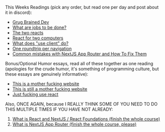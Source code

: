 This Weeks Readings (pick any order, but read one per day and post about it in discord):

- [Grug Brained Dev](https://grugbrain.dev/)
- [What are jobs to be done?](https://jtbd.info/2-what-is-jobs-to-be-done-jtbd-796b82081cca)
- [The two reacts](https://overreacted.io/the-two-reacts/)
- [React for two computers](https://overreacted.io/react-for-two-computers/)
- [What does "use client" do?](https://overreacted.io/what-does-use-client-do/)
- [One roundtrip per navigation](https://overreacted.io/one-roundtrip-per-navigation/)
- [Common mistakes with NextJS App Router and How To Fix Them](https://vercel.com/blog/common-mistakes-with-the-next-js-app-router-and-how-to-fix-them)


Bonus/Optional Humor essays, read all of these together as one reading (apologies for the crude humor, it's something of programming culture, but these essays are genuinely informative):
- [This is a mother fucking website](https://motherfuckingwebsite.com/)
- [This is still a mother fucking website](http://bettermotherfuckingwebsite.com/)
- [Just fucking use react](https://justfuckingusereact.com/)


Also, ONCE AGAIN, because I REALLY THINK SOME OF YOU NEED TO DO THIS MULTIPLE TIMES IF YOU HAVE NOT ALREADY:

1. [What is React and NextJS / React Foundations (finish the whole course)](https://nextjs.org/learn/react-foundations/what-is-react-and-nextjs)
2. [What is NextJS App Router (finish the whole course, please)](https://nextjs.org/learn/dashboard-app)